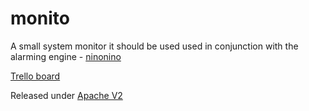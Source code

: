 monito
======

A small system monitor it should be used used in conjunction with the alarming engine -  [ninonino](https://github.com/PI-Victor/ninonino)  

[Trello board](https://trello.com/b/0YgaNUtp/monito)

Released under [Apache V2](http://www.apache.org/licenses/)
